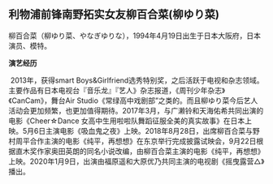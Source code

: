 ## 利物浦前锋南野拓实女友柳百合菜(柳ゆり菜)


​      柳百合菜（柳ゆり菜、やなぎゆりな），1994年4月19日出生于日本大阪府，日本演员、模特。

**演艺经历**

​      2013年，获得smart Boys&Girlfriend选秀特别奖，之后活跃于电视和杂志领域。主要作品有日本电视台『音乐龙』『艺人》杂志报道，《周刊少年杂志》《CanCam》，舞台Air Studio《常绿高中戏剧部”之类的。而且柳ゆり菜今后艺人活动会更加频繁，也更加值得期待。
​      2017年3月，与广濑铃和天海佑希共同出演的电影《Cheer☆Dance 女高中生用啦啦队舞蹈征服全美的真实故事》在日本上映。5月6日主演电影《吸血鬼之夜》上映。
​      2018年8月28日，出席柳百合菜与野村周平合作主演的电影《纯平，再想想》在东京举行完成披露试映会，9月22日根据直木奖作家奥田英朗的同名小说改编，由柳百合菜主演的电影《纯平，再想想》上映。
​      2020年1月9日，出演由福原遥和大原优乃共同主演的电视剧《摇曳露营△》播出。